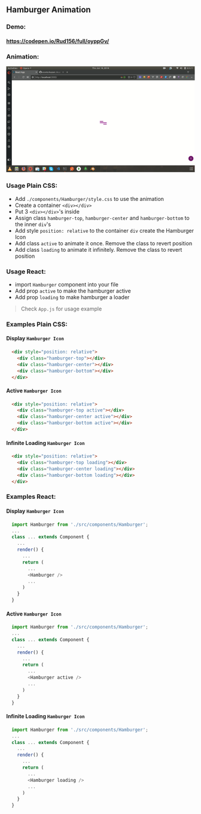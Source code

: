 ## Hamburger Animation

### Demo:
#### https://codepen.io/Rud156/full/oyppGv/

### Animation:
![Animation](./ScreenShots/Image.gif)


### Usage Plain CSS:
- Add `./components/Hamburger/style.css` to use the animation
- Create a container `<div></div>`
- Put 3 `<div></div>`'s inside
- Assign class `hamburger-top`, `hamburger-center` and `hamburger-bottom` to the inner `div`'s
- Add style `position: relative` to the container `div` create the Hamburger Icon
- Add class `active` to animate it once. Remove the class to revert position
- Add class `loading` to animate it infinitely. Remove the class to revert position

### Usage React:
- import `Hamburger` component into your file
- Add prop `active` to make the hamburger active
- Add prop `loading` to make hamburger a loader

> Check `App.js` for usage example


### Examples Plain CSS:
#### Display `Hamburger Icon`
```html
  <div style="position: relative">
    <div class="hamburger-top"></div>
    <div class="hamburger-center"></div>
    <div class="hamburger-bottom"></div>
  </div>
```

#### Active `Hamburger Icon`
```html
  <div style="position: relative">
    <div class="hamburger-top active"></div>
    <div class="hamburger-center active"></div>
    <div class="hamburger-bottom active"></div>
  </div>
```

#### Infinite Loading `Hamburger Icon`
```html
  <div style="position: relative">
    <div class="hamburger-top loading"></div>
    <div class="hamburger-center loading"></div>
    <div class="hamburger-bottom loading"></div>
  </div>
```

### Examples React:
#### Display `Hamburger Icon`
```js
  import Hamburger from './src/components/Hamburger';
  ...
  class ... extends Component {
    ...
    render() {
      ...
      return (
        ...
        <Hamburger />
        ...
      )
    }
  }
```

#### Active `Hamburger Icon`
```js
  import Hamburger from './src/components/Hamburger';
  ...
  class ... extends Component {
    ...
    render() {
      ...
      return (
        ...
        <Hamburger active />
        ...
      )
    }
  }
```

#### Infinite Loading `Hamburger Icon`
```js
  import Hamburger from './src/components/Hamburger';
  ...
  class ... extends Component {
    ...
    render() {
      ...
      return (
        ...
        <Hamburger loading />
        ...
      )
    }
  }
```
